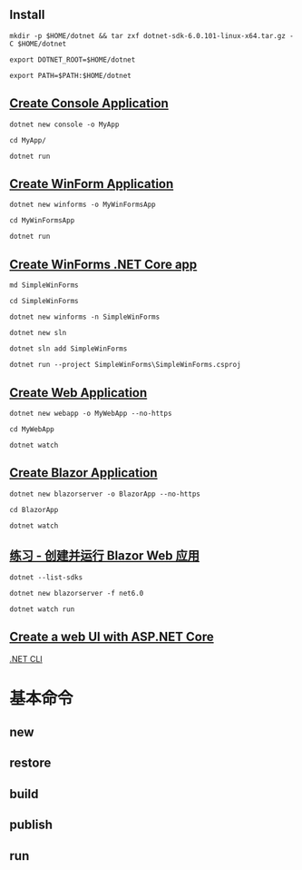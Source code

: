 Install
-------

`mkdir -p $HOME/dotnet && tar zxf dotnet-sdk-6.0.101-linux-x64.tar.gz -C $HOME/dotnet`

`export DOTNET_ROOT=$HOME/dotnet`

`export PATH=$PATH:$HOME/dotnet`

[Create Console Application](https://dotnet.microsoft.com/en-us/learn/aspnet/hello-world-tutorial/intro)
--------------------------------------------------------------------------------------------------------

`dotnet new console -o MyApp`

`cd MyApp/`

`dotnet run`

[Create WinForm Application](https://github.com/dotnet/winforms/blob/main/docs/getting-started.md)
----------------------------------------------------------------------------------------------------

`dotnet new winforms -o MyWinFormsApp`

`cd MyWinFormsApp`

`dotnet run`

[Create WinForms .NET Core app](https://github.com/dotnet/winforms/blob/main/docs/winforms-designer.md)
----------------------------------------------------------------------------------------------------
`md SimpleWinForms`

`cd SimpleWinForms`

`dotnet new winforms -n SimpleWinForms`

`dotnet new sln`

`dotnet sln add SimpleWinForms`

`dotnet run --project SimpleWinForms\SimpleWinForms.csproj`

[Create Web Application](https://dotnet.microsoft.com/en-us/learn/aspnet/hello-world-tutorial/intro) 
-----------------------------------------------------------------------------------------------------

`dotnet new webapp -o MyWebApp --no-https`

`cd MyWebApp`

`dotnet watch`


[Create Blazor Application](https://dotnet.microsoft.com/en-us/learn/aspnet/blazor-tutorial/create) 
-----------------------------------------------------------------------------------------------------

`dotnet new blazorserver -o BlazorApp --no-https`

`cd BlazorApp`

`dotnet watch`

[练习 - 创建并运行 Blazor Web 应用](https://docs.microsoft.com/zh-cn/learn/modules/build-blazor-webassembly-visual-studio-code/3-exercise-configure-enviromnent?WT.mc_id=DT-MVP-5004174)
-----------------------------------------------------------------------------------------------------

`dotnet --list-sdks`

`dotnet new blazorserver -f net6.0`

`dotnet watch run`


[Create a web UI with ASP.NET Core](https://docs.microsoft.com/en-us/learn/modules/create-razor-pages-aspnet-core/)
---------------------------------

[.NET CLI](https://docs.microsoft.com/zh-tw/dotnet/core/tools/)

# 基本命令
## new
## restore
## build
## publish
## run


